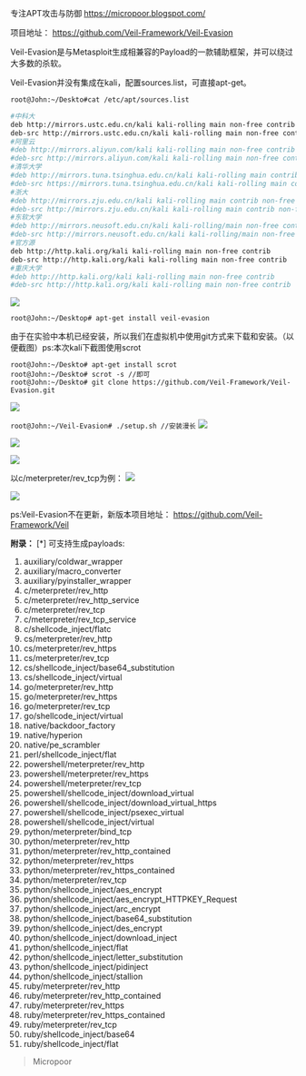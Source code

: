 专注APT攻击与防御
https://micropoor.blogspot.com/

项目地址：
https://github.com/Veil-Framework/Veil-Evasion

Veil-Evasion是与Metasploit生成相兼容的Payload的一款辅助框架，并可以绕过大多数的杀软。

Veil-Evasion并没有集成在kali，配置sources.list，可直接apt-get。
```bash
root@John:~/Deskto#cat /etc/apt/sources.list

#中科大
deb http://mirrors.ustc.edu.cn/kali kali-rolling main non-free contrib
deb-src http://mirrors.ustc.edu.cn/kali kali-rolling main non-free contrib
#阿里云
#deb http://mirrors.aliyun.com/kali kali-rolling main non-free contrib
#deb-src http://mirrors.aliyun.com/kali kali-rolling main non-free contrib
#清华大学
#deb http://mirrors.tuna.tsinghua.edu.cn/kali kali-rolling main contrib non-free 
#deb-src https://mirrors.tuna.tsinghua.edu.cn/kali kali-rolling main contrib non-free 
#浙大
#deb http://mirrors.zju.edu.cn/kali kali-rolling main contrib non-free
#deb-src http://mirrors.zju.edu.cn/kali kali-rolling main contrib non-free
#东软大学
#deb http://mirrors.neusoft.edu.cn/kali kali-rolling/main non-free contrib
#deb-src http://mirrors.neusoft.edu.cn/kali kali-rolling/main non-free contrib 
#官方源
deb http://http.kali.org/kali kali-rolling main non-free contrib 
deb-src http://http.kali.org/kali kali-rolling main non-free contrib 
#重庆大学
#deb http://http.kali.org/kali kali-rolling main non-free contrib 
#deb-src http://http.kali.org/kali kali-rolling main non-free contrib
```
![](media/0bf8f9c39799eabc1ad3525e6635d060.jpg)

`root@John:~/Desktop# apt-get install veil-evasion`

由于在实验中本机已经安装，所以我们在虚拟机中使用git方式来下载和安装。（以便截图）ps:本次kali下截图使用scrot
```
root@John:~/Deskto# apt-get install scrot
root@John:~/Deskto# scrot -s //即可
root@John:~/Deskto# git clone https://github.com/Veil-Framework/Veil-Evasion.git
```
![](media/9665385060c79f6175e74032ad2e5f5f.jpg)

`root@John:~/Veil-Evasion# ./setup.sh //安装漫长`
![](media/b1a88b6e639e83ba04dcb815f1be3035.jpg)

![](media/65807c037d2e0d7f6330de1be8bf7801.jpg)

![](media/a6dd85c8811146b386d748891dc40ee8.jpg)

以c/meterpreter/rev_tcp为例：
![](media/6d0b6469b0b5b2cfcee03a1d9544441a.jpg)

![](media/10b9071c854c0a2eeea642cc6fd4023c.jpg)

ps:Veil-Evasion不在更新，新版本项目地址：
https://github.com/Veil-Framework/Veil

**附录：**
[*] 可支持生成payloads:
1) auxiliary/coldwar_wrapper
2) auxiliary/macro_converter
3) auxiliary/pyinstaller_wrapper
4) c/meterpreter/rev_http
5) c/meterpreter/rev_http_service
6) c/meterpreter/rev_tcp
7) c/meterpreter/rev_tcp_service
8) c/shellcode_inject/flatc
9) cs/meterpreter/rev_http
10) cs/meterpreter/rev_https
11) cs/meterpreter/rev_tcp
12) cs/shellcode_inject/base64_substitution
13) cs/shellcode_inject/virtual
14) go/meterpreter/rev_http
15) go/meterpreter/rev_https
16) go/meterpreter/rev_tcp
17) go/shellcode_inject/virtual
18) native/backdoor_factory
19) native/hyperion
20) native/pe_scrambler
21) perl/shellcode_inject/flat
22) powershell/meterpreter/rev_http
23) powershell/meterpreter/rev_https
24) powershell/meterpreter/rev_tcp
25) powershell/shellcode_inject/download_virtual
26) powershell/shellcode_inject/download_virtual_https
27) powershell/shellcode_inject/psexec_virtual
28) powershell/shellcode_inject/virtual
29) python/meterpreter/bind_tcp
30) python/meterpreter/rev_http
31) python/meterpreter/rev_http_contained
32) python/meterpreter/rev_https
33) python/meterpreter/rev_https_contained
34) python/meterpreter/rev_tcp
35) python/shellcode_inject/aes_encrypt
36) python/shellcode_inject/aes_encrypt_HTTPKEY_Request
37) python/shellcode_inject/arc_encrypt
38) python/shellcode_inject/base64_substitution
39) python/shellcode_inject/des_encrypt
40) python/shellcode_inject/download_inject
41) python/shellcode_inject/flat
42) python/shellcode_inject/letter_substitution
43) python/shellcode_inject/pidinject
44) python/shellcode_inject/stallion
45) ruby/meterpreter/rev_http
46) ruby/meterpreter/rev_http_contained
47) ruby/meterpreter/rev_https
48) ruby/meterpreter/rev_https_contained
49) ruby/meterpreter/rev_tcp
50) ruby/shellcode_inject/base64
51) ruby/shellcode_inject/flat

>   Micropoor
